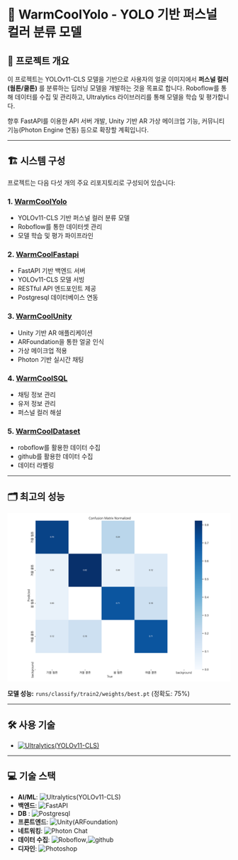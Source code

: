 # 🎨 WarmCoolYolo - YOLO 기반 퍼스널 컬러 분류 모델

## 📌 프로젝트 개요

이 프로젝트는 YOLOv11-CLS 모델을 기반으로 사용자의 얼굴 이미지에서 **퍼스널 컬러(웜톤/쿨톤)** 를 분류하는 딥러닝 모델을 개발하는 것을 목표로 합니다. Roboflow를 통해 데이터를 수집 및 관리하고, Ultralytics 라이브러리를 통해 모델을 학습 및 평가합니다.

향후 FastAPI를 이용한 API 서버 개발, Unity 기반 AR 가상 메이크업 기능, 커뮤니티 기능(Photon Engine 연동) 등으로 확장할 계획입니다.

---

## 🏗 시스템 구성

프로젝트는 다음 다섯 개의 주요 리포지토리로 구성되어 있습니다:

### 1. [WarmCoolYolo](https://github.com/anyoungjin20040106/WarmCoolYolo)

- YOLOv11-CLS 기반 퍼스널 컬러 분류 모델
- Roboflow를 통한 데이터셋 관리
- 모델 학습 및 평가 파이프라인

### 2. [WarmCoolFastapi](https://github.com/anyoungjin20040106/WarmCoolFastapi)

- FastAPI 기반 백엔드 서버
- YOLOv11-CLS 모델 서빙
- RESTful API 엔드포인트 제공
- Postgresql 데이터베이스 연동

### 3. [WarmCoolUnity](https://github.com/anyoungjin20040106/WarmCoolUnity)

- Unity 기반 AR 애플리케이션
- ARFoundation을 통한 얼굴 인식
- 가상 메이크업 적용
- Photon 기반 실시간 채팅

### 4. [WarmCoolSQL](https://github.com/anyoungjin20040106/WarmCoolSQL)

- 채팅 정보 관리
- 유저 정보 관리
- 퍼스널 컬러 해설

### 5. [WarmCoolDataset](https://github.com/anyoungjin20040106/WarmCoolDataset)

- roboflow를 활용한 데이터 수집
- github를 활용한 데이터 수집
- 데이터 라벨링

---

## 🗂 최고의 성능

![히트맵](runs/classify/val2/confusion_matrix_normalized.png)

**모델 성능:** `runs/classify/train2/weights/best.pt` (정확도: 75%)

---

## 🛠 사용 기술

- [![Ultralytics(YOLOv11-CLS)](https://img.shields.io/badge/YOLOv11--CLS(Ultralytics)-111F68?style=flat&logo=Ultralytics&logoColor=white)](https://docs.ultralytics.com/ko/tasks/classify/)

---

## 💻 기술 스택

- **AI/ML**: ![Ultralytics(YOLOv11-CLS)](https://img.shields.io/badge/YOLOv11--CLS-111F68?style=flat&logo=Ultralytics&logoColor=white)
- **백엔드**: ![FastAPI](https://img.shields.io/badge/-FastAPI-009688?style=flat&logo=fastapi&logoColor=white)
- **DB** : ![Postgresql](https://img.shields.io/badge/-postgresql-4169E1?style=flat&logo=postgresql&logoColor=white)
- **프론트엔드**: ![Unity(ARFoundation)](https://img.shields.io/badge/-ARFoundation-000000?style=flat&logo=unity&logoColor=white)
- **네트워킹**: ![Photon Chat](https://img.shields.io/badge/-Photon%20Chat-004480?style=flat&logo=photon&logoColor=white)
- **데이터 수집**: ![Roboflow](https://img.shields.io/badge/-roboflow-6706CE?style=flat&logo=roboflow&logoColor=white),![github](https://img.shields.io/badge/-github-000000?style=flat&logo=github&logoColor=white)
- **디자인**: ![Photoshop](https://img.shields.io/badge/-Photoshop-31A8FF?style=flat&logo=adobe-photoshop&logoColor=white)
